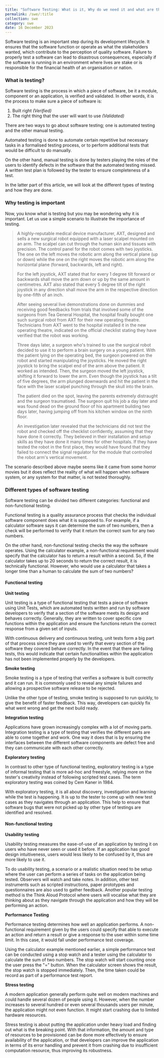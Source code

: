 ```yaml
---
title: "Software Testing: What is it, Why do we need it and what are the different types?" 
permalink: /swe/:title
collection: swe
category: swe
date: 16 December 2023
---
```


Software testing is an important step during its development lifecycle. It ensures that the software function or operate as what the stakeholders wanted, which contribute to the perception of quality software. Failure to properly test a software can lead to disastrous consequences, especially if the software is running in an environment where lives are stake or is responsible for the financial health of an organisation or nation.

### What is testing?

Software testing is the process in which a piece of software, be it a module, component or an application, is verified and validated. In other words, it is the process to make sure a piece of software is:

1. Built right *(Verified)*
2. The right thing that the user will want to use *(Validated)*

There are two ways to go about software testing; one is automated testing and the other manual testing.

Automated testing is done to automate certain repetitive but necessary tasks in a formalised testing process, or to perform additional tests that would be difficult to do manually.

On the other hand, manual testing is done by testers playing the roles of the users to identify defects in the software that the automated testing missed. A written test plan is followed by the tester to ensure completeness of a test.

In the latter part of this article, we will look at the different types of testing and how they are done.

### Why testing is important

Now, you know what is testing but you may be wondering why it is important. Let us use a simple scenario to illustrate the importance of testing.

> A highly-reputable medical device manufacturer, AXT, designed and sells a new surgical robot equipped with a laser scalpel mounted on an arm. The scalpel can cut through the human skin and tissues with precision. The control panel for the robot comes with two joysticks. The one on the left moves the robotic arm along the vertical plane (up or down) while the one on the right moves the robotic arm along the horizontal plane (forward, backwards, left and right).
>
> For the left joystick, AXT stated that for every 1 degree tilt forward or backwards shall move the arm down or up by the same amount in centimetres. AXT also stated that every 5 degree tilt of the right joystick in any direction shall move the arm in the respective direction by one-fifth of an inch.
>
> After seeing several live demonstrations done on dummies and receiving good feedbacks from trials that involved some of the surgeons from Tea General Hospital, the hospital finally bought one such surgical robot from AXT for their new operating theatre. Technicians from AXT went to the hospital installed it in the new operating theatre, indicated on the official checklist stating they have verified that the robot was working.
>
> Three days later, a surgeon who's trained to use the surgical robot decided to use it to perform a brain surgery on a young patient. With the patient lying on the operating bed, the surgeon powered on the robot and started manipulating the joysticks. He moved the right joystick to bring the scalpel end of the arm above the patient. It worked as intended. Then, the surgeon moved the left joystick, shifting it forward to lower the arm. Even though the joystick has a tilt of five degrees, the arm plunged downwards and hit the patient in the face with the laser scalpel punching through the skull into the brain.
>
> The patient died on the spot, leaving the parents extremely distraught and the surgeon traumatised. The surgeon quit his job a day later and was found dead on the ground floor of his apartment building two days later, having jumping off from his kitchen window on the ninth floor.
>
> An investigation later revealed that the technicians did not test the robot and checked off the checklist confidently, assuming that they have done it correctly. They believed in their installation and setup skills as they have done it many times for other hospitals. If they have tested the robot in the first place, they would have found that they failed to connect the signal regulator for the module that controlled the robot arm's vertical movement.

The scenario described above maybe seems like it came from some horror movies but it does reflect the reality of what will happen when software system, or any system for that matter, is not tested thoroughly.

### Different types of software testing

Software testing can be divided two different categories: functional and non-functional testing.

Functional testing is a quality assurance process that checks the individual software component does what it is supposed to. For example, if a calculator software says it can determine the sum of two numbers, then a check will be performed to verify that it return the correct sum for any two numbers.

On the other hand, non-functional testing checks the way the software operates. Using the calculator example, a non-functional requirement would specify that the calculator has to return a result within a second. So, if the calculator takes up to 20 seconds to return the correct result, it is technically functional. However, who would use a calculator that takes a longer time than a human to calculate the sum of two numbers?

#### Functional testing

**Unit testing**

Unit testing is a type of functional testing that tests a piece of software using Unit Tests, which are automated tests written and run by software developers to verify that a section of the software meets its design and behaves correctly. Generally, they are written to cover specific core functions within the application and ensure the functions return the correct response from a given set of inputs.

With continuous delivery and continuous testing, unit tests form a big part of that process since they are used to verify that every section of the software they covered behave correctly. In the event that there are failing tests, this would indicate that certain functionalities within the application has not been implemented properly by the developers.

**Smoke testing**

Smoke testing is a type of testing that verifies a software is built correctly and it can run. It is commonly used to reveal any simple failures and allowing a prospective software release to be rejected.

Unlike the other type of testing, smoke testing is supposed to run quickly, to give the benefit of faster feedback. This way, developers can quickly fix what went wrong and get the next build ready.

**Integration testing**

Applications have grown increasingly complex with a lot of moving parts. Integration testing is a type of testing that verifies the different parts are able to come together and work. One way it does that is by ensuring the interfaces between the different software components are defect free and they can communicate with each other correctly.

**Exploratory testing**

In contrast to other type of functional testing, exploratory testing is a type of informal testing that is more ad-hoc and freestyle, relying more on the tester's creativity instead of following scripted test cases. The term exploratory testing was coined by Cem Kaner in 1984.

With exploratory testing, it is all about discovery, investigation and learning while the test is happening. It is up to the tester to come up with new test cases as they navigates through an application. This help to ensure that software bugs that were not picked up by other type of testings are identified and resolved.


#### Non-functional testing

**Usability testing**

Usability testing measures the ease-of-use of an application by testing it on users who have never seen or used it before. If an application has good design intuitiveness, users would less likely to be confused by it, thus are more likely to use it.

To do usability testing, a scenario or a realistic situation need to be setup where the user can perform a series of tasks on the application being tested. Observers will watch and take notes. In addition, other test instruments such as scripted instructions, paper prototypes and questionnaires are also used to gather feedback. Another popular testing method is the Think Aloud Protocol where users will vocalise what they are thinking about as they navigate through the application and how they will be performing an action.

**Performance Testing**

Performance testing determines how well an application performs. A non-functional requirement given by the users could specify that able to execute an action and return a result or give a response to the user within some time limit. In this case,  it would fall under performance test coverage.

Using the calculator example mentioned earlier, a simple performance test can be conducted using a stop watch and a tester using the calculator to calculate the sum of two numbers. The stop watch will start counting once the user press the "=" button. When the calculator screen shows the result, the stop watch is stopped immediately. Then, the time taken could be record as part of a performance test report.

**Stress testing**

A modern application generally perform quite well on modern machines and could handle several dozen of people using it. However, when the number increases to several hundred  or even several thousands users per minute, the application might not even function. It might start crashing due to limited hardware resources.

Stress testing is about putting the application under heavy load and finding out what is the breaking point. With that information, the amount and type of resources to be provisioned can be done more effectively to ensure availability of the application, or that developers can improve the application in terms of its error handling and prevent it from crashing due to insufficient computation resource, thus improving its robustness.

